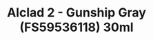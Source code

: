 ---
layout: product
title: "Alclad 2 - Gunship Gray (FS59536118) 30ml"
price: "TBA" 
desc: "N/A"
img_path: "/assets/img/ALCE315.jpg"
brand: "N/A"
available: false
special_offer: false
new: false
soon: false
cat: "040000"
subcat: "040300"
subsubcat: "0N/A"
sifra: "ALCE315"
popular: true
---